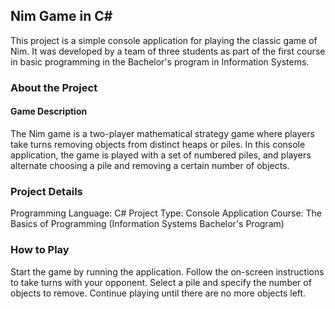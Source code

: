 ## Nim Game in C#
This project is a simple console application for playing the classic game of Nim. It was developed by a team of three students as part of the first course in basic programming in the Bachelor's program in Information Systems.

### About the Project
#### Game Description
The Nim game is a two-player mathematical strategy game where players take turns removing objects from distinct heaps or piles. In this console application, the game is played with a set of numbered piles, and players alternate choosing a pile and removing a certain number of objects.

### Project Details
Programming Language: C#
Project Type: Console Application
Course: The Basics of Programming (Information Systems Bachelor's Program)

### How to Play
Start the game by running the application.
Follow the on-screen instructions to take turns with your opponent.
Select a pile and specify the number of objects to remove.
Continue playing until there are no more objects left.

